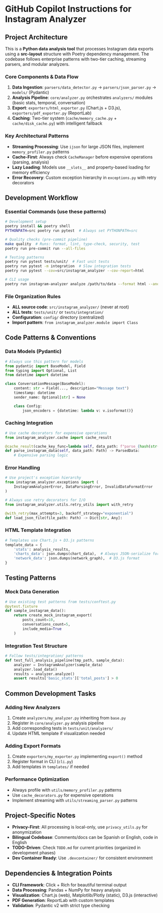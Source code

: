 # GitHub Copilot Instructions for Instagram Analyzer

## Project Architecture

This is a **Python data analysis tool** that processes Instagram data exports using a **src-layout** structure with Poetry dependency management. The codebase follows enterprise patterns with two-tier caching, streaming parsers, and modular analyzers.

### Core Components & Data Flow

1. **Data Ingestion**: `parsers/data_detector.py` → `parsers/json_parser.py` → `models/` (Pydantic)
2. **Analysis Pipeline**: `core/analyzer.py` orchestrates `analyzers/` modules (basic stats, temporal, conversation)
3. **Export**: `exporters/html_exporter.py` (Chart.js + D3.js), `exporters/pdf_exporter.py` (ReportLab)
4. **Caching**: Two-tier system (`cache/memory_cache.py` + `cache/disk_cache.py`) with intelligent fallback

### Key Architectural Patterns

- **Streaming Processing**: Use `ijson` for large JSON files, implement `memory_profiler.py` patterns
- **Cache-First**: Always check `CacheManager` before expensive operations (parsing, analysis)
- **Lazy Loading**: Models use `__slots__` and property-based loading for memory efficiency
- **Error Recovery**: Custom exception hierarchy in `exceptions.py` with retry decorators

## Development Workflow

### Essential Commands (use these patterns)

```bash
# Development setup
poetry install && poetry shell
PYTHONPATH=src poetry run pytest  # Always set PYTHONPATH=src

# Quality checks (pre-commit pipeline)
make quality  # Runs: format, lint, type-check, security, test
poetry run pre-commit run --all-files

# Testing patterns
poetry run pytest tests/unit/  # Fast unit tests
poetry run pytest -m integration  # Slow integration tests
poetry run pytest --cov=src/instagram_analyzer --cov-report=html

# CLI usage
poetry run instagram-analyzer analyze /path/to/data --format html --anonymize
```

### File Organization Rules

- **ALL source code**: `src/instagram_analyzer/` (never at root)
- **ALL tests**: `tests/unit/` or `tests/integration/`
- **Configuration**: `config/` directory (centralized)
- **Import pattern**: `from instagram_analyzer.module import Class`

## Code Patterns & Conventions

### Data Models (Pydantic)
```python
# Always use this pattern for models
from pydantic import BaseModel, Field
from typing import Optional, List
from datetime import datetime

class ConversationMessage(BaseModel):
    content: str = Field(..., description="Message text")
    timestamp: datetime
    sender_name: Optional[str] = None

    class Config:
        json_encoders = {datetime: lambda v: v.isoformat()}
```

### Caching Integration
```python
# Use cache decorators for expensive operations
from instagram_analyzer.cache import cache_result

@cache_result(cache_key_func=lambda self, data_path: f"parse_{hash(str(data_path))}")
def parse_instagram_data(self, data_path: Path) -> ParsedData:
    # Expensive parsing logic
```

### Error Handling
```python
# Use project's exception hierarchy
from instagram_analyzer.exceptions import (
    InstagramAnalyzerError, DataParsingError, InvalidDataFormatError
)

# Always use retry decorators for I/O
from instagram_analyzer.utils.retry_utils import with_retry

@with_retry(max_attempts=3, backoff_strategy="exponential")
def load_json_file(file_path: Path) -> Dict[str, Any]:
```

### HTML Template Integration
```python
# Templates use Chart.js + D3.js patterns
template_data = {
    'stats': analysis_results,
    'charts_data': json.dumps(chart_data),  # Always JSON-serialize for templates
    'network_data': json.dumps(network_graph),  # D3.js format
}
```

## Testing Patterns

### Mock Data Generation
```python
# Use existing test patterns from tests/conftest.py
@pytest.fixture
def sample_instagram_data():
    return create_mock_instagram_export(
        posts_count=10,
        conversations_count=5,
        include_media=True
    )
```

### Integration Test Structure
```python
# Follow tests/integration/ patterns
def test_full_analysis_pipeline(tmp_path, sample_data):
    analyzer = InstagramAnalyzer(sample_data)
    analyzer.load_data()
    results = analyzer.analyze()
    assert results['basic_stats']['total_posts'] > 0
```

## Common Development Tasks

### Adding New Analyzers
1. Create `analyzers/my_analyzer.py` inheriting from `base.py`
2. Register in `core/analyzer.py` analysis pipeline
3. Add corresponding tests in `tests/unit/analyzers/`
4. Update HTML template if visualization needed

### Adding Export Formats
1. Create `exporters/my_exporter.py` implementing `export()` method
2. Register format in CLI (`cli.py`)
3. Add templates in `templates/` if needed

### Performance Optimization
- Always profile with `utils/memory_profiler.py` patterns
- Use `cache_decorators.py` for expensive operations
- Implement streaming with `utils/streaming_parser.py` patterns

## Project-Specific Notes

- **Privacy-First**: All processing is local-only, use `privacy_utils.py` for anonymization
- **Bilingual Codebase**: Comments/docs can be Spanish or English, code in English
- **TODO-Driven**: Check `TODO.md` for current priorities (organized in development phases)
- **Dev Container Ready**: Use `.devcontainer/` for consistent environment

## Dependencies & Integration Points

- **CLI Framework**: Click + Rich for beautiful terminal output
- **Data Processing**: Pandas + NumPy for heavy analysis
- **Visualization**: Chart.js (web), Matplotlib/Plotly (static), D3.js (interactive)
- **PDF Generation**: ReportLab with custom templates
- **Validation**: Pydantic v2 with strict type checking
